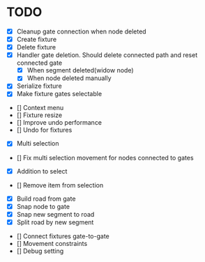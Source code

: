# TODO

- [x] Cleanup gate connection when node deleted
- [x] Create fixture
- [x] Delete fixture
- [x] Handler gate deletion. Should delete connected path and reset connected gate
  - [x] When segment deleted(widow node)
  - [x] When node deleted manually
- [x] Serialize fixture
- [x] Make fixture gates selectable
- [] Context menu
- [] Fixture resize
- [] Improve undo performance
- [] Undo for fixtures
- [x] Multi selection
- [] Fix multi selection movement for nodes connected to gates 
- [x] Addition to select
- [] Remove item from selection
- [x] Build road from gate
- [x] Snap node to gate
- [x] Snap new segment to road
- [x] Split road by new segment
- [] Connect fixtures gate-to-gate
- [] Movement constraints
- [] Debug setting
